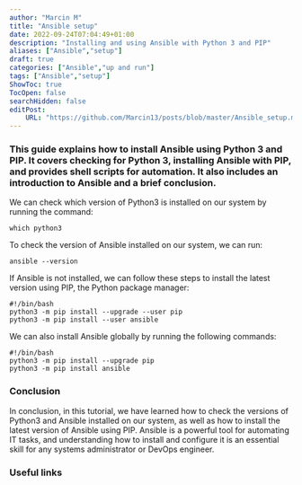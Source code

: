 ```yaml
---
author: "Marcin M"
title: "Ansible setup"
date: 2022-09-24T07:04:49+01:00
description: "Installing and using Ansible with Python 3 and PIP"
aliases: ["Ansible","setup"]
draft: true
categories: ["Ansible","up and run"]
tags: ["Ansible","setup"]
ShowToc: true
TocOpen: false
searchHidden: false
editPost:
    URL: "https://github.com/Marcin13/posts/blob/master/Ansible_setup.md"
---
```



[comment]: <> (> #### Lorem ipsum dolor sit amet, consectetur adipiscing elit)
[comment]: <> (Excepteur sint occaecat cupidatat non proident, sunt in culpa qui officia)
[comment]: <> (![Screenshot.png]&#40;http://marcinmitruk.link/img/Ansible_setup/Screenshot_2.png&#41;)
[comment]: <> (***)

### This guide explains how to install Ansible using Python 3 and PIP. It covers checking for Python 3, installing Ansible with PIP, and provides shell scripts for automation. It also includes an introduction to Ansible and a brief conclusion.

We can check which version of Python3 is installed on our system by running the command:
```shell
which python3
```
To check the version of Ansible installed on our system, we can run:
```shell
ansible --version
```
If Ansible is not installed, we can follow these steps to install the latest version using PIP, the Python package manager:

```shell
#!/bin/bash
python3 -m pip install --upgrade --user pip
python3 -m pip install --user ansible
```
We can also install Ansible globally by running the following commands:
```shell
#!/bin/bash
python3 -m pip install --upgrade pip
python3 -m pip install ansible
```
### Conclusion
In conclusion, in this tutorial, we have learned how to check the versions of Python3 and Ansible installed on our system, 
as well as how to install the latest version of Ansible using PIP. Ansible is a powerful tool for automating IT tasks, 
and understanding how to install and configure it is an essential skill for any systems administrator or DevOps engineer.

### Useful links

[//]: # ([Links]&#40;www.marcinmitruk.link&#41;)